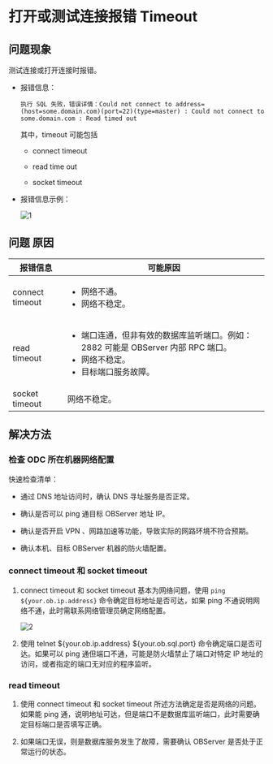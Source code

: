 打开或测试连接报错 Timeout 
======================================

问题现象
---------------------

测试连接或打开连接时报错。

* 报错信息：

  ```shell
  执行 SQL 失败，错误详情：Could not connect to address=(host=some.domain.com)(port=22)(type=master) : Could not connect to some.domain.com : Read timed out
  ```

  

  其中，timeout 可能包括
  * connect timeout

    
  
  * read time out

    
  
  * socket timeout


* 报错信息示例：

  ![1](https://obbusiness-private.oss-cn-shanghai.aliyuncs.com/doc/img/odc/KB/3.common-troubleshooting/2.database-connection/3.open-or-test-connection-error-timeout/1.png)


问题 **原因**
--------------------------

| **报错信息**        | **可能原因** |
|-----------------|------------------------------------------------------------------------------------------------------------------------------------------------------------------------------------------|
| connect timeout |                                  <ul><li>网络不通。</li><li>网络不稳定。</li></ul>                            |
| read timeout    | <ul><li> 端口连通，但非有效的数据库监听端口。例如：2882 可能是 OBServer 内部 RPC 端口。</li><li>网络不稳定。</li><li>目标端口服务故障。</li></ul>  |
| socket timeout  | 网络不稳定。    |



解决方法 
-------------------------

### **检查 ODC 所在机器网络配置** 

快速检查清单：

* 通过 DNS 地址访问时，确认 DNS 寻址服务是否正常。

* 确认是否可以 ping 通目标 OBServer 地址 IP。

* 确认是否开启 VPN 、网路加速等功能，导致实际的网路环境不符合预期。

* 确认本机、目标 OBServer 机器的防火墙配置。


### **connect timeout 和 socket timeout** 

1. connect timeout 和 socket timeout 基本为网络问题，使用 `ping ${your.ob.ip.address}` 命令确定目标地址是否可达，如果 ping 不通说明网络不通，此时需联系网络管理员确定网络配置。

   ![2](https://obbusiness-private.oss-cn-shanghai.aliyuncs.com/doc/img/odc/KB/3.common-troubleshooting/2.database-connection/3.open-or-test-connection-error-timeout/2.png)
   

2. 使用 telnet ${your.ob.ip.address} ${your.ob.sql.port} 命令确定端口是否可达。如果可以 ping 通但端口不通，可能是防火墙禁止了端口对特定 IP 地址的访问，或者指定的端口无对应的程序监听。




### **read timeout** 

1. 使用 connect timeout 和 socket timeout 所述方法确定是否是网络的问题。如果能 ping 通，说明地址可达，但是端口不是数据库监听端口，此时需要确定目标端口是否填写正确。

2. 如果端口无误，则是数据库服务发生了故障，需要确认 OBServer 是否处于正常运行的状态。

